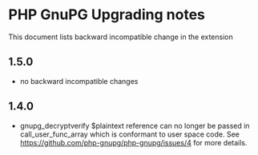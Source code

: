 # PHP GnuPG Upgrading notes

This document lists backward incompatible change in the extension

## 1.5.0
- no backward incompatible changes

## 1.4.0
- gnupg_decryptverify $plaintext reference can no longer be passed in
  call_user_func_array which is conformant to user space code.
  See https://github.com/php-gnupg/php-gnupg/issues/4 for more details.

